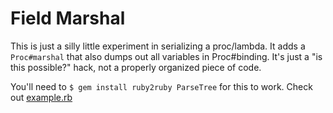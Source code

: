 Field Marshal
=============

This is just a silly little experiment in serializing a proc/lambda.  It adds a `Proc#marshal` that also dumps out all variables in Proc#binding.  It's just a "is this possible?" hack, not a properly organized piece of code.

You'll need to `$ gem install ruby2ruby ParseTree` for this to work.  Check out [example.rb](https://github.com/jbr/field_marshal/blob/master/example.rb)

    
